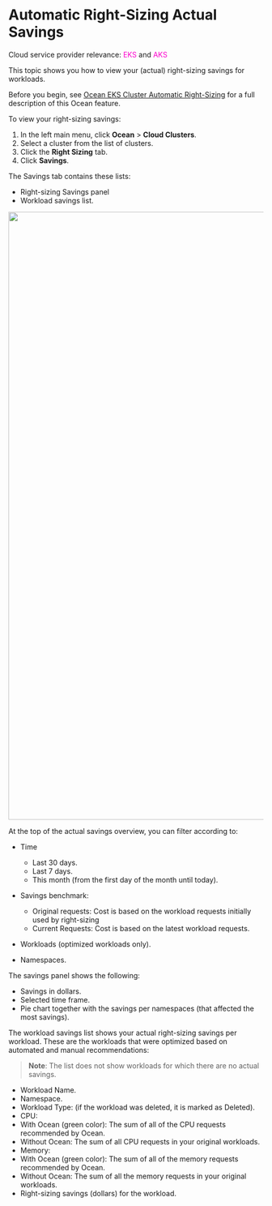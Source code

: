 <meta name="robots" content="noindex">

#  Automatic Right-Sizing Actual Savings

Cloud service provider relevance: <font color="#FC01CC">EKS</font> and <font color="#FC01CC">AKS</font>

This topic shows you how to view your (actual) right-sizing savings for workloads.

Before you begin, see [Ocean EKS Cluster Automatic Right-Sizing](https://docs.spot.io/ocean/features/ocean-cluster-right-sizing-tab) for a full description of this Ocean feature.

To view your right-sizing savings: 

1. In the left main menu, click **Ocean** > **Cloud Clusters**.
2. Select a cluster from the list of clusters.
3. Click the **Right Sizing** tab.  
4. Click **Savings**. 

The Savings tab contains these lists:  

*  Right-sizing Savings panel
*  Workload savings list.

 <img width="1200" src="https://github.com/user-attachments/assets/9bb38bde-1fb1-4313-9efa-1c1ea4e2778a" />

At the top of the actual savings overview, you can filter according to:

* Time
  * Last 30 days.
  * Last 7 days.
  * This month (from the first day of the month until today).
 
* Savings benchmark:
  * Original requests: Cost is based on the workload requests initially used by right-sizing
  * Current Requests: Cost is based on the latest workload requests.
 
* Workloads (optimized workloads only).
* Namespaces.
 
The savings panel shows the following:
* Savings in dollars.
* Selected time frame.
* Pie chart together with the savings per namespaces (that affected the most savings).

The workload savings list shows your actual right-sizing savings per workload.
These are the workloads that were optimized based on automated and manual recommendations:
>**Note**: The list does not show workloads for which there are no actual savings. 
* Workload Name.
* Namespace.
* Workload Type: (if the workload was deleted, it is marked as Deleted).
* CPU:
 * With Ocean (green color): The sum of all of the CPU requests recommended by Ocean.
 * Without Ocean: The sum of all CPU requests in your original workloads.
* Memory:
 * With Ocean (green color): The sum of all of the memory requests recommended by Ocean.
 * Without Ocean: The sum of all the memory requests in your original workloads.
* Right-sizing savings (dollars) for the workload.

  

 
 
  
